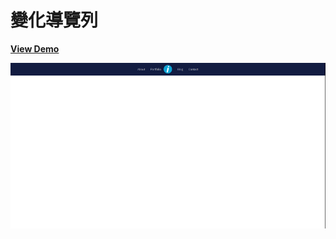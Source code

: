 # 變化導覽列

[**View Demo**](https://hwahii.github.io/27LayoutPractices/008-changed-navbar/)

![Changed navbar](https://raw.githubusercontent.com/hwahii/27LayoutPractices/master/screenshots/screenshot-008.gif)